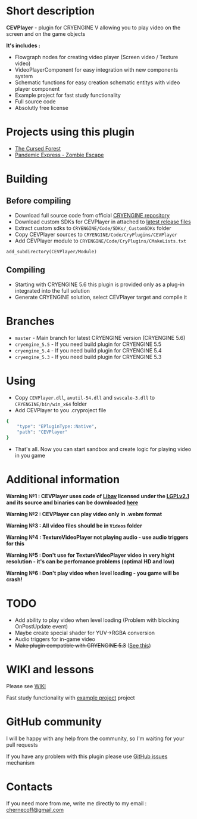 
# Short description
**CEVPlayer** - plugin for CRYENGINE V allowing you to play video on the screen and on the game objects

**It's includes :** 
* Flowgraph nodes for creating video player (Screen video / Texture video)
* VideoPlayerComponent for easy integration with new components system
* Schematic functions for easy creation schematic entitys with video player component
* Example project for fast study functionality 
* Full source code 
* Absolutly free license

# Projects using this plugin
* <a href=https://store.steampowered.com/app/345430/The_Cursed_Forest/>The Cursed Forest</a>
* <a href=https://store.steampowered.com/app/939510/Pandemic_Express__Zombie_Escape/>Pandemic Express - Zombie Escape</a>

# Building
## Before compiling
* Download full source code from official <a href=https://github.com/CRYTEK/CRYENGINE/releases>CRYENGINE repository</a>
* Download custom SDKs for CEVPlayer in attached to  <a href=https://github.com/afrostalin/CEVPlayer/releases/latest>latest release files</a> 
* Extract custom sdks to `CRYENGINE/Code/SDKs/_CustomSDKs` folder
* Copy CEVPlayer sources to  `CRYENGINE/Code/CryPlugins/CEVPlayer `
* Add CEVPlayer module to `CRYENGINE/Code/CryPlugins/CMakeLists.txt `
```
add_subdirectory(CEVPlayer/Module)
```
## Compiling
* Starting with CRYENGINE 5.6 this plugin is provided only as a plug-in integrated into the full solution
* Generate CRYENGINE solution, select CEVPlayer target and compile it

# Branches 
* `master` - Main branch for latest CRYENGINE version (CRYENGINE 5.6)
* `cryengine_5.5` - If you need build plugin for CRYENGINE 5.5
* `cryengine_5.4` - If you need build plugin for CRYENGINE 5.4
* `cryengine_5.3` - If you need build plugin for CRYENGINE 5.3

# Using
* Copy ` CEVPlayer.dll `, `avutil-54.dll` and `swscale-3.dll` to `CRYENGINE/bin/win_x64` folder
* Add CEVPlayer to you .cryproject file

```bash
{
    "type": "EPluginType::Native",
    "path": "CEVPlayer"
}
```
* That's all. Now you can start sandbox and create logic for playing video in you game

# Additional information
**Warning №1 : CEVPlayer uses code of <a href=https://libav.org>Libav</a> licensed under the <a href=https://www.gnu.org/licenses/old-licenses/lgpl-2.1.html>LGPLv2.1</a> and its source and binaries can be downloaded <a href=http://builds.libav.org/windows/>here</a>**

**Warning №2 : CEVPlayer can play video only in .webm format**

**Warning №3 : All video files should be in `Videos` folder**

**Warning №4 : TextureVideoPlayer not playing audio - use audio triggers for this**

**Warning №5 : Don't use for TextureVideoPlayer video in very hight resolution - it's can be perfomance problems (optimal HD and low)**

**Warning №6 : Don't play video when level loading - you game will be crash!**

# TODO
* Add ability to play video when level loading (Problem with blocking OnPostUpdate event)
* Maybe create special shader for YUV->RGBA conversion
* Audio triggers for in-game video
* ~~Make plugin compatible with CRYENGINE 5.3~~ ([See this](https://github.com/afrostalin/CEVPlayer/tree/cryengine_5.3))

# WIKI and lessons
Please see [WIKI](https://github.com/afrostalin/CEVPlayer/wiki)

Fast study functionality with [example project](https://github.com/afrostalin/VideoPluginExample) project

# GitHub community

I will be happy with any help from the community, so I'm waiting for your pull requests 

If you have any problem with this plugin please use [GitHub issues](https://github.com/afrostalin/CEVPlayer/issues) mechanism

# Contacts

If you need more from me, write me directly to my email : chernecoff@gmail.com
